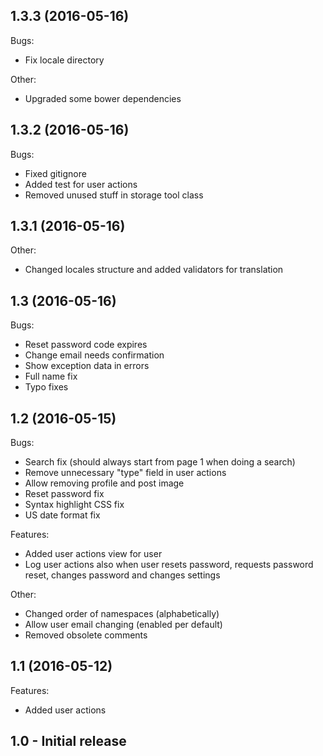 ## 1.3.3 (2016-05-16)
Bugs:
* Fix locale directory

Other:
* Upgraded some bower dependencies

## 1.3.2 (2016-05-16)
Bugs:
* Fixed gitignore
* Added test for user actions
* Removed unused stuff in storage tool class

## 1.3.1 (2016-05-16)
Other:
* Changed locales structure and added validators for translation

## 1.3 (2016-05-16)
Bugs:
* Reset password code expires
* Change email needs confirmation
* Show exception data in errors
* Full name fix
* Typo fixes

## 1.2 (2016-05-15)
Bugs:
* Search fix (should always start from page 1 when doing a search)
* Remove unnecessary "type" field in user actions
* Allow removing profile and post image
* Reset password fix
* Syntax highlight CSS fix
* US date format fix

Features:
* Added user actions view for user
* Log user actions also when user resets password, requests password reset, changes password and changes settings

Other:
* Changed order of namespaces (alphabetically)
* Allow user email changing (enabled per default)
* Removed obsolete comments

## 1.1 (2016-05-12)
Features:
* Added user actions

## 1.0 - Initial release
